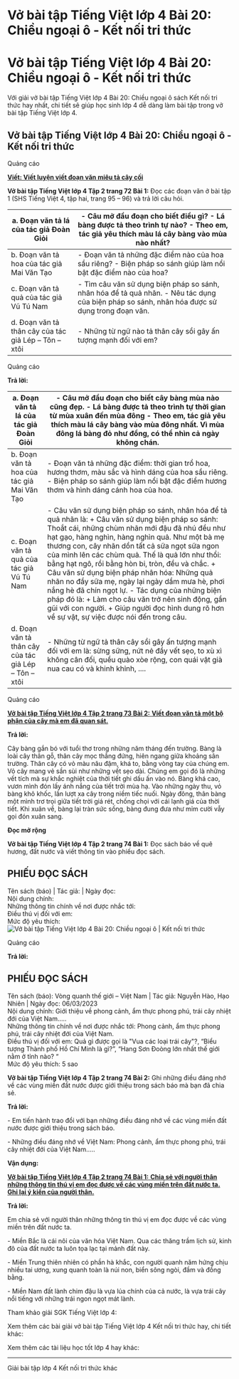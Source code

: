 # Vở bài tập Tiếng Việt lớp 4 Bài 20: Chiều ngoại ô - Kết nối tri thức

# Vở bài tập Tiếng Việt lớp 4 Bài 20: Chiều ngoại ô - Kết nối tri thức

Với giải vở bài tập Tiếng Việt lớp 4 Bài 20: Chiều ngoại ô sách Kết nối tri thức hay nhất, chi tiết sẽ giúp học sinh lớp 4 dễ dàng làm bài tập trong vở bài tập Tiếng Việt lớp 4.

## Vở bài tập Tiếng Việt lớp 4 Bài 20: Chiều ngoại ô - Kết nối tri thức

Quảng cáo

[**Viết: Viết luyện viết đoạn văn miêu tả cây cối**](https://vietjack.com/vbt-tieng-viet-4-kn/viet-viet-luyen-viet-doan-van-mieu-ta-cay-coi.jsp)

**Vở bài tập Tiếng Việt lớp 4 Tập 2 trang 72 Bài 1:** Đọc các đoạn văn ở bài tập 1 (SHS Tiếng Việt 4, tập hai, trang 95 – 96) và trả lời câu hỏi. 

a. Đoạn văn tả lá của tác giả Đoàn Giỏi |  \- Câu mở đầu đoạn cho biết điều gì? \- Lá bàng được tả theo trình tự nào?  \- Theo em, tác giả yêu thích màu lá cây bàng vào mùa nào nhất?   
---|---  
b. Đoạn văn tả hoa của tác giả Mai Văn Tạo |  \- Đoạn văn tả những đặc điểm nào của hoa sầu riêng?  \- Biện pháp so sánh giúp làm nổi bật đặc điểm nào của hoa?  
c. Đoạn văn tả quả của tác giả Vũ Tú Nam |  \- Tìm câu văn sử dụng biện pháp so sánh, nhân hóa để tả quả nhãn.  \- Nêu tác dụng của biện pháp so sánh, nhân hóa được sử dụng trong đoạn văn.  
d. Đoạn văn tả thân cây của tác giả Lép – Tôn – xtôi |  \- Những từ ngữ nào tả thân cây sồi gây ấn tượng mạnh đối với em?  
  
Quảng cáo

**Trả lời:**

a. Đoạn văn tả lá của tác giả Đoàn Giỏi |  \- Câu mở đầu đoạn cho biết cây bàng mùa nào cũng đẹp. \- Lá bàng được tả theo trình tự thời gian từ mùa xuân đến mùa đông \- Theo em, tác giả yêu thích màu lá cây bàng vào mùa đông nhất. Vì mùa đông lá bàng đỏ như đồng, có thể nhìn cả ngày không chán.  
---|---  
b. Đoạn văn tả hoa của tác giả Mai Văn Tạo |  \- Đoạn văn tả những đặc điểm: thời gian trổ hoa, hương thơm, màu sắc và hình dáng của hoa sầu riêng. \- Biện pháp so sánh giúp làm nổi bật đặc điểm hương thơm và hình dáng cánh hoa của hoa.  
c. Đoạn văn tả quả của tác giả Vũ Tú Nam |  \- Câu văn sử dụng biện pháp so sánh, nhân hóa để tả quả nhãn là:  \+ Câu văn sử dụng biện pháp so sánh: Thoắt cái, những chùm nhãn mới đậu đã nhú đều như hạt gạo, hàng nghìn, hàng nghìn quả. Như một bà mẹ thương con, cây nhãn dồn tất cả sữa ngọt sữa ngon của mình lên các chùm quả. Thế là quả lớn như thổi: bằng hạt ngô, rồi bằng hòn bi, tròn, đều và chắc.  \+ Câu văn sử dụng biện pháp nhân hóa: Những quả nhãn no đầy sữa mẹ, ngày lại ngày dầm mưa hè, phơi nắng hè đã chín ngọt lự. \- Tác dụng của những biện pháp đó là: \+ Làm cho câu văn trở nên sinh động, gần gũi với con người. \+ Giúp người đọc hình dung rõ hơn về sự vật, sự việc được nói đến trong câu.  
d. Đoạn văn tả thân cây của tác giả Lép – Tôn – xtôi |  \- Những từ ngữ tả thân cây sồi gây ấn tượng mạnh đối với em là: sừng sững, nứt nẻ đầy vết sẹo, to xù xì không cân đối, quều quào xòe rộng, con quái vật già nua cau có và khinh khỉnh, ....  
  
Quảng cáo

[**Vở bài tập Tiếng Việt lớp 4 Tập 2 trang 73 Bài 2:** **Viết đoạn văn tả một bộ phận của cây mà em đã quan sát.**](https://vietjack.com/vbt-tieng-viet-4-kn/viet-doan-van-ta-mot-bo-phan-cua-cay-vm.jsp)

**Trả lời:**

Cây bàng gắn bó với tuổi thơ trong những năm tháng đến trường. Bàng là loài cây thân gỗ, thân cây mọc thẳng đứng, hiên ngang giữa khoảng sân trường. Thân cây có vỏ màu nâu đậm, khá to, bằng vòng tay của chúng em. Vỏ cây mang vẻ sần sùi như những vết sẹo dài. Chúng em gọi đó là những vết tích mà sự khắc nghiệt của thời tiết ghi dấu ấn vào nó. Bàng khá cao, vươn mình đón lấy ánh nắng của tiết trời mùa hạ. Vào những ngày thu, vỏ bàng khô khốc, lần lượt xa cây trong niềm tiếc nuối. Ngày đông, thân bàng một mình trơ trọi giữa tiết trời giá rét, chống chọi với cái lạnh giá của thời tiết. Khi xuân về, bàng lại tràn sức sống, bàng đung đưa như mỉm cười vẫy gọi đón xuân sang.

**Đọc mở rộng**

**Vở bài tập Tiếng Việt lớp 4 Tập 2 trang 74 Bài 1:** Đọc sách báo về quê hương, đất nước và viết thông tin vào phiếu đọc sách. 

**PHIẾU ĐỌC SÁCH**  
---  
Tên sách (báo) |  Tác giả: |  Ngày đọc:  
Nội dung chính:  
Những thông tin chính về nơi được nhắc tới:  
Điều thú vị đối với em:  
Mức độ yêu thích: ![Vở bài tập Tiếng Việt lớp 4 Bài 20: Chiều ngoại ô | Kết nối tri thức](https://vietjack.com/vbt-tieng-viet-4-kn/images/bai-20-chieu-ngoai-o.PNG)  
  
Quảng cáo

**Trả lời:**

**PHIẾU ĐỌC SÁCH**  
---  
Tên sách (báo): Vòng quanh thế giới – Việt Nam |  Tác giả: Nguyễn Hào, Hạo Nhiên |  Ngày đọc: 06/03/2023  
Nội dung chính: Giới thiệu về phong cảnh, ẩm thực phong phú, trái cây nhiệt đới của Việt Nam…..  
Những thông tin chính về nơi được nhắc tới: Phong cảnh, ẩm thực phong phú, trái cây nhiệt đới của Việt Nam.   
Điều thú vị đối với em: Quả gì được gọi là "Vua các loại trái cây"?, “Biểu tượng Thành phố Hồ Chí Minh là gì?”, “Hang Sơn Đoòng lớn nhất thế giới nằm ở tỉnh nào? “  
Mức độ yêu thích: 5 sao  
  
**Vở bài tập Tiếng Việt lớp 4 Tập 2 trang 74 Bài 2:** Ghi những điều đáng nhớ về các vùng miền đất nước được giới thiệu trong sách báo mà bạn đã chia sẻ. 

**Trả lời:**

\- Em tiến hành trao đổi với bạn những điều đáng nhớ về các vùng miền đất nước được giới thiệu trong sách báo.

\- Những điều đáng nhớ về Việt Nam: Phong cảnh, ẩm thực phong phú, trái cây nhiệt đới của Việt Nam…..

**Vận dụng:**

[**Vở bài tập Tiếng Việt lớp 4 Tập 2 trang 74 Bài 1:** **Chia sẻ với người thân những thông tin thú vị em đọc được về các vùng miền trên đất nước ta. Ghi lại ý kiến của người thân.**](https://vietjack.com/vbt-tieng-viet-4-kn/chia-se-voi-nguoi-than-nhung-thong-tin-thu-vi-em-doc-vm.jsp)

**Trả lời:**

Em chia sẻ với người thân những thông tin thú vị em đọc được về các vùng miền trên đất nước ta.

\- Miền Bắc là cái nôi của văn hóa Việt Nam. Qua các thăng trầm lịch sử, kinh đô của đất nước ta luôn tọa lạc tại mảnh đất này.

\- Miền Trung thiên nhiên có phần hà khắc, con người quanh năm hứng chịu nhiều tai ương, xung quanh toàn là núi non, biển sông ngòi, đầm và đồng bằng.

\- Miền Nam đất lành chim đậu là vựa lúa chính của cả nước, là vựa trái cây nổi tiếng với những trái ngon ngọt mát lành.

Tham khảo giải SGK Tiếng Việt lớp 4:

Xem thêm các bài giải vở bài tập Tiếng Việt lớp 4 Kết nối tri thức hay, chi tiết khác:

Xem thêm các tài liệu học tốt lớp 4 hay khác:

* * *

Giải bài tập lớp 4 Kết nối tri thức khác
